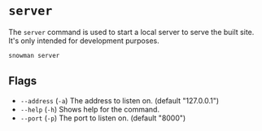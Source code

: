 # `server`

The `server` command is used to start a local server to serve the built site. It's only intended for development purposes.

```sh
snowman server
```

## Flags

 - `--address` (`-a`) The address to listen on. (default "127.0.0.1")
 - `--help` (`-h`) Shows help for the command.
 - `--port` (`-p`) The port to listen on. (default "8000")
